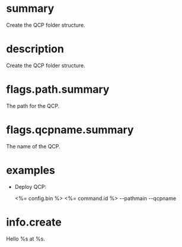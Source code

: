 # summary

Create the QCP folder structure.

# description

Create the QCP folder structure.

# flags.path.summary

The path for the QCP.

# flags.qcpname.summary

The name of the QCP.

# examples

- Deploy QCP:

  <%= config.bin %> <%= command.id %> --pathmain <path> --qcpname <name>

# info.create

Hello %s at %s.
